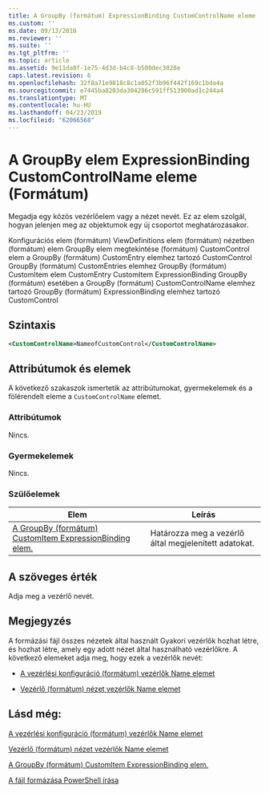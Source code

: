```yaml
---
title: A GroupBy (formátum) ExpressionBinding CustomControlName eleme |} A Microsoft Docs
ms.custom: ''
ms.date: 09/13/2016
ms.reviewer: ''
ms.suite: ''
ms.tgt_pltfrm: ''
ms.topic: article
ms.assetid: 9e11da8f-1e75-4d3d-b4c8-b500dec3028e
caps.latest.revision: 6
ms.openlocfilehash: 32f8a71e9818c8c1a052f3b96f442f169c1bda4a
ms.sourcegitcommit: e7445ba8203da304286c591ff513900ad1c244a4
ms.translationtype: MT
ms.contentlocale: hu-HU
ms.lasthandoff: 04/23/2019
ms.locfileid: "62066568"
---
```

# <a name="customcontrolname-element-for-expressionbinding-for-groupby-format"></a>A GroupBy elem ExpressionBinding CustomControlName eleme (Formátum)

Megadja egy közös vezérlőelem vagy a nézet nevét. Ez az elem szolgál, hogyan jelenjen meg az objektumok egy új csoportot meghatározásakor.

Konfigurációs elem (formátum) ViewDefinitions elem (formátum) nézetben (formátum) elem GroupBy elem megtekintése (formátum) CustomControl elem a GroupBy (formátum) CustomEntry elemhez tartozó CustomControl GroupBy (formátum) CustomEntries elemhez GroupBy (formátum) CustomItem elem CustomEntry CustomItem ExpressionBinding GroupBy (formátum) esetében a GroupBy (formátum) CustomControlName elemhez tartozó GroupBy (formátum) ExpressionBinding elemhez tartozó CustomControl

## <a name="syntax"></a>Szintaxis

```xml
<CustomControlName>NameofCustomControl</CustomControlName>
```

## <a name="attributes-and-elements"></a>Attribútumok és elemek

A következő szakaszok ismertetik az attribútumokat, gyermekelemek és a fölérendelt eleme a `CustomControlName` elemet.

### <a name="attributes"></a>Attribútumok

Nincs.

### <a name="child-elements"></a>Gyermekelemek

Nincs.

### <a name="parent-elements"></a>Szülőelemek

|Elem|Leírás|
|-------------|-----------------|
|[A GroupBy (formátum) CustomItem ExpressionBinding elem.](./expressionbinding-element-for-customitem-for-groupby-format.md)|Határozza meg a vezérlő által megjelenített adatokat.|

## <a name="text-value"></a>A szöveges érték

Adja meg a vezérlő nevét.

## <a name="remarks"></a>Megjegyzés

A formázási fájl összes nézetek által használt Gyakori vezérlők hozhat létre, és hozhat létre, amely egy adott nézet által használható vezérlőkre. A következő elemeket adja meg, hogy ezek a vezérlők nevét:

- [A vezérlési konfiguráció (formátum) vezérlők Name elemet](./name-element-for-control-for-controls-for-configuration-format.md)

- [Vezérlő (formátum) nézet vezérlők Name elemet](./name-element-for-control-for-controls-for-view-format.md)

## <a name="see-also"></a>Lásd még:

[A vezérlési konfiguráció (formátum) vezérlők Name elemet](./name-element-for-control-for-controls-for-configuration-format.md)

[Vezérlő (formátum) nézet vezérlők Name elemet](./name-element-for-control-for-controls-for-view-format.md)

[A GroupBy (formátum) CustomItem ExpressionBinding elem.](./expressionbinding-element-for-customitem-for-groupby-format.md)

[A fájl formázása PowerShell írása](./writing-a-powershell-formatting-file.md)
